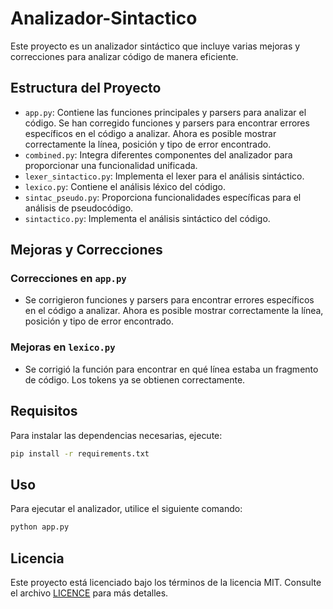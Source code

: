 # Analizador-Sintactico

Este proyecto es un analizador sintáctico que incluye varias mejoras y correcciones para analizar código de manera eficiente.

## Estructura del Proyecto

- `app.py`: Contiene las funciones principales y parsers para analizar el código. Se han corregido funciones y parsers para encontrar errores específicos en el código a analizar. Ahora es posible mostrar correctamente la línea, posición y tipo de error encontrado.
- `combined.py`: Integra diferentes componentes del analizador para proporcionar una funcionalidad unificada.
- `lexer_sintactico.py`: Implementa el lexer para el análisis sintáctico.
- `lexico.py`: Contiene el análisis léxico del código.
- `sintac_pseudo.py`: Proporciona funcionalidades específicas para el análisis de pseudocódigo.
- `sintactico.py`: Implementa el análisis sintáctico del código.

## Mejoras y Correcciones

### Correcciones en `app.py`
- Se corrigieron funciones y parsers para encontrar errores específicos en el código a analizar. Ahora es posible mostrar correctamente la línea, posición y tipo de error encontrado.

### Mejoras en `lexico.py`
- Se corrigió la función para encontrar en qué línea estaba un fragmento de código. Los tokens ya se obtienen correctamente.

## Requisitos

Para instalar las dependencias necesarias, ejecute:

```sh
pip install -r requirements.txt
```

## Uso

Para ejecutar el analizador, utilice el siguiente comando:

```sh
python app.py
```

## Licencia

Este proyecto está licenciado bajo los términos de la licencia MIT. Consulte el archivo [LICENCE](LICENCE) para más detalles.
